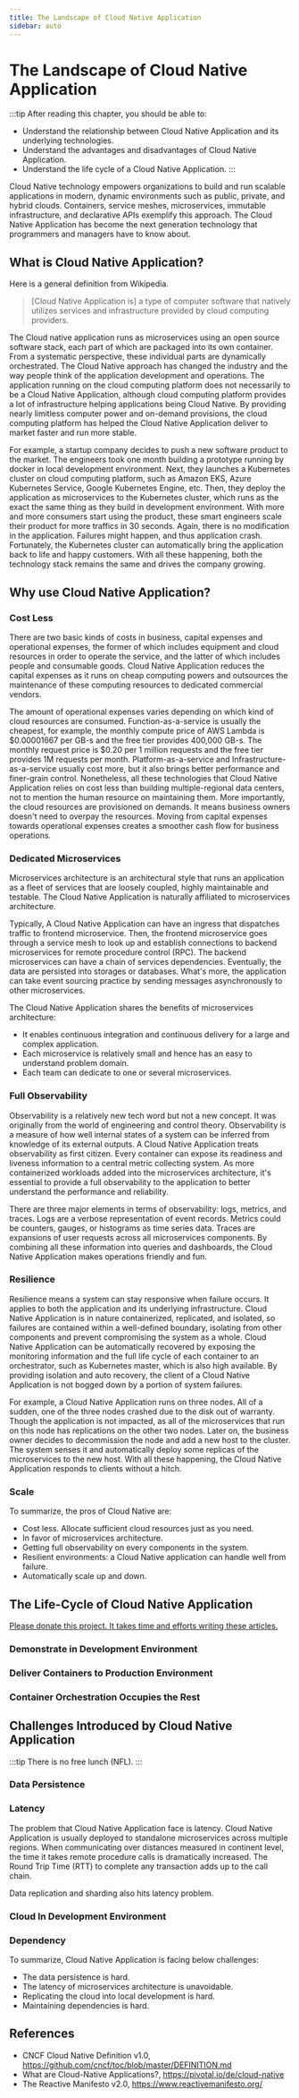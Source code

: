 ```yaml
---
title: The Landscape of Cloud Native Application
sidebar: auto
---
```


# The Landscape of Cloud Native Application

:::tip
After reading this chapter, you should be able to:

* Understand the relationship between Cloud Native Application and its underlying technologies.
* Understand the advantages and disadvantages of Cloud Native Application.
* Understand the life cycle of a Cloud Native Application.
:::

Cloud Native technology empowers organizations to build and run scalable applications in modern, dynamic environments such as public, private, and hybrid clouds. Containers, service meshes, microservices, immutable infrastructure, and declarative APIs exemplify this approach. The Cloud Native Application has become the next generation technology that programmers and managers have to know about.

## What is Cloud Native Application?

Here is a general definition from Wikipedia.

> [Cloud Native Application is] a type of computer software that natively utilizes services and infrastructure provided by cloud computing providers.

The Cloud native application runs as microservices using an open source software stack, each part of which are packaged into its own container. From a systematic perspective, these individual parts are dynamically orchestrated. The Cloud Native approach has changed the industry and the way people think of the application development and operations. The application running on the cloud computing platform does not necessarily to be a Cloud Native Application, although cloud computing platform provides a lot of infrastructure helping applications being Cloud Native. By providing nearly limitless computer power and on-demand provisions, the cloud computing platform has helped the Cloud Native Application deliver to market faster and run more stable.

For example, a startup company decides to push a new software product to the market. The engineers took one month building a prototype running by docker in local development environment. Next, they launches a Kubernetes cluster on cloud computing platform, such as Amazon EKS, Azure Kubernetes Service, Google Kubernetes Engine, etc. Then, they deploy the application as microservices to the Kubernetes cluster, which runs as the exact the same thing as they build in development environment. With more and more consumers start using the product, these smart engineers scale their product for more traffics in 30 seconds. Again, there is no modification in the application. Failures might happen, and thus application crash. Fortunately, the Kubernetes cluster can automatically bring the application back to life and happy customers. With all these happening, both the technology stack remains the same and drives the company growing.

## Why use Cloud Native Application?

### Cost Less

There are two basic kinds of costs in business, capital expenses and operational expenses, the former of which includes equipment and cloud resources in order to operate the service, and the latter of which includes people and consumable goods. Cloud Native Application reduces the capital expenses as it runs on cheap computing powers and outsources the maintenance of these computing resources to dedicated commercial vendors.

The amount of operational expenses varies depending on which kind of cloud resources are consumed. Function-as-a-service is usually the cheapest, for example, the monthly compute price of AWS Lambda is $0.00001667 per GB-s and the free tier provides 400,000 GB-s. The monthly request price is $0.20 per 1 million requests and the free tier provides 1M requests per month. Platform-as-a-service and Infrastructure-as-a-service usually cost more, but it also brings better performance and finer-grain control. Nonetheless, all these technologies that Cloud Native Application relies on cost less than building multiple-regional data centers, not to mention the human resource on maintaining them. More importantly, the cloud resources are provisioned on demands. It means business owners doesn't need to overpay the resources. Moving from capital expenses towards operational expenses creates a smoother cash flow for business operations.

### Dedicated Microservices

Microservices architecture is an architectural style that runs an application as a fleet of services that are loosely coupled, highly maintainable and testable. The Cloud Native Application is naturally affiliated to microservices architecture.

Typically, A Cloud Native Application can have an ingress that dispatches traffic to frontend microservice. Then, the frontend microservice goes through a service mesh to look up and establish connections to backend microservices for remote procedure control (RPC). The backend microservices can have a chain of services dependencies. Eventually, the data are persisted into storages or databases. What's more, the application can take event sourcing practice by sending messages asynchronously to other microservices.

The Cloud Native Application shares the benefits of microservices architecture:

* It enables continuous integration and continuous delivery for a large and complex application.
* Each microservice is relatively small and hence has an easy to understand problem domain.
* Each team can dedicate to one or several microservices.

### Full Observability

Observability is a relatively new tech word but not a new concept. It was originally from the world of engineering and control theory. Observability is a measure of how well internal states of a system can be inferred from knowledge of its external outputs. A Cloud Native Application treats observability as first citizen. Every container can expose its readiness and liveness information to a central metric collecting system. As more containerized workloads added into the microservices architecture, it's essential to provide a full observability to the application to better understand the performance and reliability.

There are three major elements in terms of observability: logs, metrics, and traces. Logs are a verbose representation of event records. Metrics could be counters, gauges, or histograms as time series data. Traces are expansions of user requests across all microservices components. By combining all these information into queries and dashboards, the Cloud Native Application makes operations friendly and fun.

### Resilience

Resilience means a system can stay responsive when failure occurs. It applies to both the application and its underlying infrastructure. Cloud Native Application is in nature containerized, replicated, and isolated, so failures are contained within a well-defined boundary, isolating from other components and prevent compromising the system as a whole. Cloud Native Application can be automatically recovered by exposing the monitoring information and the full life cycle of each container to an orchestrator, such as Kubernetes master, which is also high available. By providing isolation and auto recovery, the client of a Cloud Native Application is not bogged down by a portion of system failures.

For example, a Cloud Native Application runs on three nodes. All of a sudden, one of the three nodes crashed due to the disk out of warranty. Though the application is not impacted, as all of the microservices that run on this node has replications on the other two nodes. Later on, the business owner decides to decommission the node and add a new host to the cluster. The system senses it and automatically deploy some replicas of the microservices to the new host. With all these happening, the Cloud Native Application responds to clients without a hitch.

### Scale

<!-- TODO -->

To summarize, the pros of Cloud Native are:

* Cost less. Allocate sufficient cloud resources just as you need.
* In favor of microservices architecture.
* Getting full observability on every components in the system.
* Resilient environments: a Cloud Native application can handle well from failure.
* Automatically scale up and down.

## The Life-Cycle of Cloud Native Application

[Please donate this project. It takes time and efforts writing these articles.](/)

### Demonstrate in Development Environment

### Deliver Containers to Production Environment

### Container Orchestration Occupies the Rest

## Challenges Introduced by Cloud Native Application

:::tip
There is no free lunch (NFL).
:::

### Data Persistence

### Latency

The problem that Cloud Native Application face is latency. Cloud Native Application is usually deployed to standalone microservices across multiple regions. When communicating over distances measured in continent level, the time it takes remote procedure calls is dramatically increased. The Round Trip Time (RTT) to complete any transaction adds up to the call chain.

Data replication and sharding also hits latency problem.

### Cloud In Development Environment

### Dependency

To summarize, Cloud Native Application is facing below challenges:

* The data persistence is hard.
* The latency of microservices architecture is unavoidable.
* Replicating the cloud into local development is hard.
* Maintaining dependencies is hard.

## References

* CNCF Cloud Native Definition v1.0, <https://github.com/cncf/toc/blob/master/DEFINITION.md>
* What are Cloud-Native Applications?, <https://pivotal.io/de/cloud-native>
* The Reactive Manifesto v2.0, <https://www.reactivemanifesto.org/>
